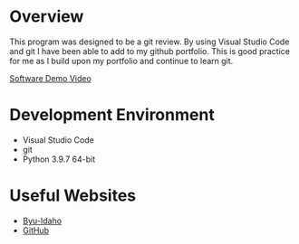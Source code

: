 # Overview

This program was designed to be a git review. By using Visual Studio Code and git I have been able to add to my github portfolio. This is good practice for me as I build upon my portfolio and continue to learn git. 

[Software Demo Video](https://youtu.be/QmRf5xZs4Cw)

# Development Environment

* Visual Studio Code
* git
* Python 3.9.7 64-bit

# Useful Websites

* [Byu-Idaho](http://byui.edu)
* [GitHub](http://github.com)